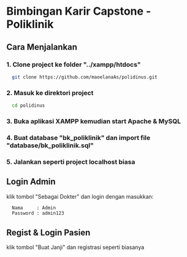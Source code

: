 # Bimbingan Karir Capstone - Poliklinik

## Cara Menjalankan

### 1. Clone project ke folder "../xampp/htdocs"

```bash
  git clone https://github.com/maoelanaAs/polidinus.git
```

### 2. Masuk ke direktori project

```bash
  cd polidinus
```

### 3. Buka aplikasi XAMPP kemudian start Apache & MySQL

### 4. Buat database "bk_poliklinik" dan import file "database/bk_poliklinik.sql"

### 5. Jalankan seperti project localhost biasa

## Login Admin

klik tombol "Sebagai Dokter" dan login dengan masukkan:

```bash
  Nama     : Admin
  Password : admin123
```

## Regist & Login Pasien

klik tombol "Buat Janji" dan registrasi seperti biasanya

